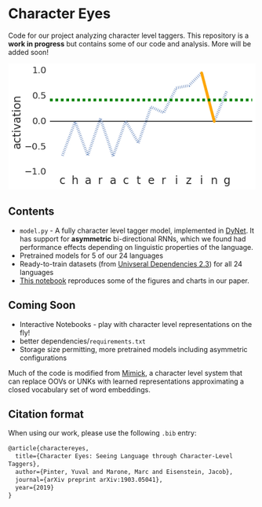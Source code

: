 # Character Eyes

Code for our project analyzing character level taggers. This repository is a **work in progress** but contains some of our code and analysis. 
More will be added soon!

![example activations](images/act_ex.png)

## Contents
- `model.py` - A fully character level tagger model, implemented in [DyNet](http://dynet.io/). It has support for **asymmetric** bi-directional RNNs, which we found had performance effects depending on linguistic properties of the language. 
- Pretrained models for 5 of our 24 languages
- Ready-to-train datasets (from [Univseral Dependencies 2.3](http://universaldependencies.org/)) for all 24 languages
- [This notebook](https://github.com/ruyimarone/character-eyes/blob/master/PDI.ipynb) reproduces some of the figures and charts in our paper. 

## Coming Soon
- Interactive Notebooks - play with character level representations on the fly!
- better dependencies/`requirements.txt`
- Storage size permitting, more pretrained models including asymmetric configurations


Much of the code is modified from [Mimick](https://github.com/yuvalpinter/Mimick), a character level system that can replace OOVs or UNKs with learned representations approximating a closed vocabulary set of word embeddings. 

## Citation format

When using our work, please use the following `.bib` entry:

```
@article{charactereyes,
  title={Character Eyes: Seeing Language through Character-Level Taggers},
  author={Pinter, Yuval and Marone, Marc and Eisenstein, Jacob},
  journal={arXiv preprint arXiv:1903.05041},
  year={2019}
}
```
